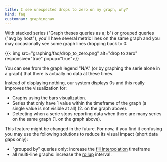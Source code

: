 ```yaml
---
title: I see unexpected drops to zero on my graph, why?
kind: faq
customnav: graphingnav
---
```


With stacked series ("Graph theses queries as a; b") or grouped queries ("avg by host"), you'll have several metric lines on the same graph and you may occasionally see some graph lines dropping back to 0:

{{< img src="graphing/faq/drop_to_zero.png" alt="drop to zero" responsive="true" popup="true">}}

You can see from the graph legend "N/A" (or by graphing the serie alone in a graph) that there is actually no data at these times.

Instead of displaying nothing, our system displays 0s and this really improves the visualization for:

* Graphs using the bars visualization.
* Series that only have 1 value within the timeframe of the graph (a single value is not visible at all) (2. on the graph above).
* Detecting when a serie stops reporting data when there are many series on the same graph (1. on the graph above).

This feature might be changed in the future. For now, if you find it confusing you may use the following solutions to reduce its visual impact (short data gaps only):

* "grouped by" queries only: increase the [fill interpolation](/graphing/miscellaneous/functions) timeframe
* all multi-line graphs: increase the [rollup](/graphing/miscellaneous/functions) interval.